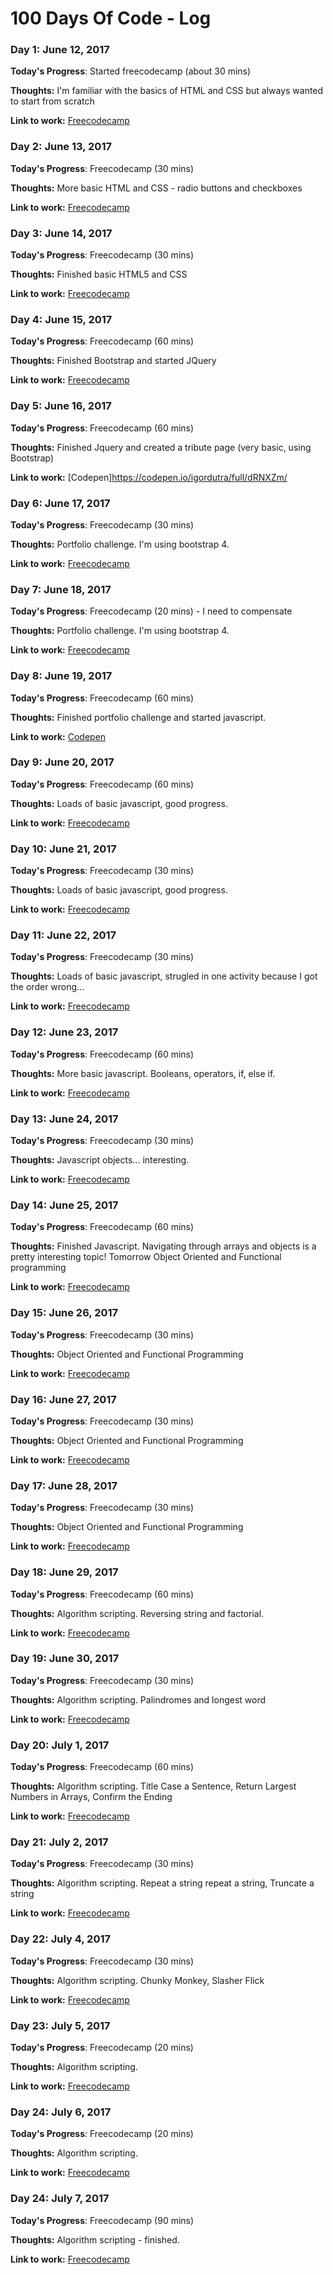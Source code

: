 # 100 Days Of Code - Log

### Day 1: June 12, 2017

**Today's Progress**: Started freecodecamp (about 30 mins)

**Thoughts:** I'm familiar with the basics of HTML and CSS but always wanted to start from scratch

**Link to work:** [Freecodecamp](https://www.freecodecamp.com)

### Day 2: June 13, 2017

**Today's Progress**: Freecodecamp (30 mins)

**Thoughts:** More basic HTML and CSS - radio buttons and checkboxes

**Link to work:** [Freecodecamp](https://www.freecodecamp.com)


### Day 3: June 14, 2017

**Today's Progress**: Freecodecamp (30 mins)

**Thoughts:** Finished basic HTML5 and CSS

**Link to work:** [Freecodecamp](https://www.freecodecamp.com)


### Day 4: June 15, 2017

**Today's Progress**: Freecodecamp (60 mins)

**Thoughts:** Finished Bootstrap and started JQuery

**Link to work:** [Freecodecamp](https://www.freecodecamp.com)


### Day 5: June 16, 2017

**Today's Progress**: Freecodecamp (60 mins)

**Thoughts:** Finished Jquery and created a tribute page (very basic, using Bootstrap)

**Link to work:** [Codepen]https://codepen.io/igordutra/full/dRNXZm/


### Day 6: June 17, 2017

**Today's Progress**: Freecodecamp (30 mins)

**Thoughts:** Portfolio challenge. I'm using bootstrap 4.

**Link to work:** [Freecodecamp](https://www.freecodecamp.com)


### Day 7: June 18, 2017

**Today's Progress**: Freecodecamp (20 mins) - I need to compensate

**Thoughts:** Portfolio challenge. I'm using bootstrap 4.

**Link to work:** [Freecodecamp](https://www.freecodecamp.com)


### Day 8: June 19, 2017

**Today's Progress**: Freecodecamp (60 mins)

**Thoughts:** Finished portfolio challenge and started javascript.

**Link to work:** [Codepen](https://codepen.io/igordutra/pen/KqaRPM)


### Day 9: June 20, 2017

**Today's Progress**: Freecodecamp (60 mins)

**Thoughts:** Loads of basic javascript, good progress.

**Link to work:** [Freecodecamp](https://www.freecodecamp.com)


### Day 10: June 21, 2017

**Today's Progress**: Freecodecamp (30 mins)

**Thoughts:** Loads of basic javascript, good progress.

**Link to work:** [Freecodecamp](https://www.freecodecamp.com)

### Day 11: June 22, 2017

**Today's Progress**: Freecodecamp (30 mins)

**Thoughts:** Loads of basic javascript, strugled in one activity because I got the order wrong...

**Link to work:** [Freecodecamp](https://www.freecodecamp.com)

### Day 12: June 23, 2017

**Today's Progress**: Freecodecamp (60 mins)

**Thoughts:** More basic javascript. Booleans, operators, if, else if.

**Link to work:** [Freecodecamp](https://www.freecodecamp.com)

### Day 13: June 24, 2017

**Today's Progress**: Freecodecamp (30 mins)

**Thoughts:** Javascript objects... interesting.

**Link to work:** [Freecodecamp](https://www.freecodecamp.com)

### Day 14: June 25, 2017

**Today's Progress**: Freecodecamp (60 mins)

**Thoughts:** Finished Javascript. Navigating through arrays and objects is a pretty interesting topic! Tomorrow Object Oriented and Functional programming

**Link to work:** [Freecodecamp](https://www.freecodecamp.com)
### Day 15: June 26, 2017

**Today's Progress**: Freecodecamp (30 mins)

**Thoughts:** Object Oriented and Functional Programming

**Link to work:** [Freecodecamp](https://www.freecodecamp.com)
### Day 16: June 27, 2017

**Today's Progress**: Freecodecamp (30 mins)

**Thoughts:** Object Oriented and Functional Programming

**Link to work:** [Freecodecamp](https://www.freecodecamp.com)
### Day 17: June 28, 2017

**Today's Progress**: Freecodecamp (30 mins)

**Thoughts:** Object Oriented and Functional Programming

**Link to work:** [Freecodecamp](https://www.freecodecamp.com)
### Day 18: June 29, 2017

**Today's Progress**: Freecodecamp (60 mins)

**Thoughts:** Algorithm scripting. Reversing string and factorial.

**Link to work:** [Freecodecamp](https://www.freecodecamp.com)
### Day 19: June 30, 2017

**Today's Progress**: Freecodecamp (30 mins)

**Thoughts:** Algorithm scripting. Palindromes and longest word

**Link to work:** [Freecodecamp](https://www.freecodecamp.com)
### Day 20: July 1, 2017

**Today's Progress**: Freecodecamp (60 mins)

**Thoughts:** Algorithm scripting. Title Case a Sentence, Return Largest Numbers in Arrays, Confirm the Ending

**Link to work:** [Freecodecamp](https://www.freecodecamp.com)
### Day 21: July 2, 2017

**Today's Progress**: Freecodecamp (30 mins)

**Thoughts:** Algorithm scripting. Repeat a string repeat a string, Truncate a string

**Link to work:** [Freecodecamp](https://www.freecodecamp.com)
### Day 22: July 4, 2017

**Today's Progress**: Freecodecamp (30 mins)

**Thoughts:** Algorithm scripting. Chunky Monkey, Slasher Flick

**Link to work:** [Freecodecamp](https://www.freecodecamp.com)
### Day 23: July 5, 2017

**Today's Progress**: Freecodecamp (20 mins)

**Thoughts:** Algorithm scripting. 

**Link to work:** [Freecodecamp](https://www.freecodecamp.com)
### Day 24: July 6, 2017

**Today's Progress**: Freecodecamp (20 mins)

**Thoughts:** Algorithm scripting. 

**Link to work:** [Freecodecamp](https://www.freecodecamp.com)
### Day 24: July 7, 2017

**Today's Progress**: Freecodecamp (90 mins)

**Thoughts:** Algorithm scripting - finished.

**Link to work:** [Freecodecamp](https://www.freecodecamp.com)

